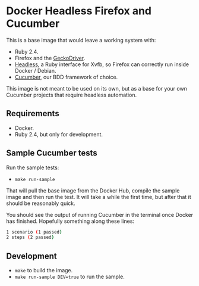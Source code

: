 # Docker Headless Firefox and Cucumber

This is a base image that would leave a working system with:

 * Ruby 2.4.
 * Firefox and the [GeckoDriver](https://github.com/mozilla/geckodriver).
 * [Headless](https://github.com/leonid-shevtsov/headless), a Ruby interface for Xvfb, so Firefox can correctly run inside Docker / Debian.
 * [Cucumber](https://cucumber.io), our BDD framework of choice.

This image is not meant to be used on its own, but as a base for your own Cucumber projects that require headless automation.

## Requirements

 * Docker.
 * Ruby 2.4, but only for development.

## Sample Cucumber tests

Run the sample tests:

 * `make run-sample`

That will pull the base image from the Docker Hub, compile the sample image and then run the test. It will take a while the first time, but after that it should be reasonably quick. 

You should see the output of running Cucumber in the terminal once Docker has finished. Hopefully something along these lines:

```bash
1 scenario (1 passed)
2 steps (2 passed)
```

## Development

 * `make` to build the image. 
 * `make run-sample DEV=true` to run the sample.
